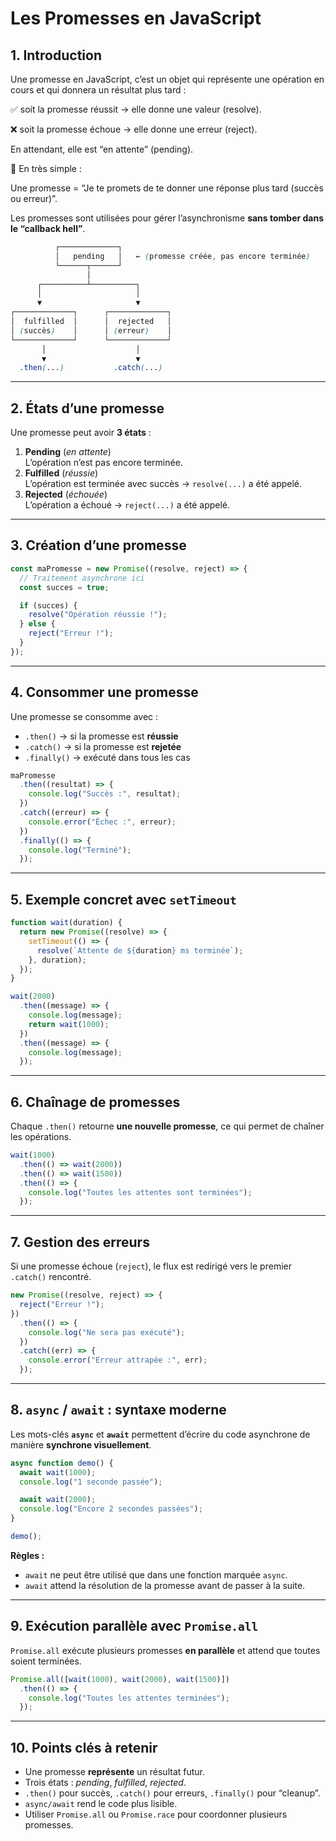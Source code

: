 # Les Promesses en JavaScript

## 1. Introduction

Une promesse en JavaScript, c’est un objet qui représente une opération en cours et qui donnera un résultat plus tard :

✅ soit la promesse réussit → elle donne une valeur (resolve).

❌ soit la promesse échoue → elle donne une erreur (reject).

En attendant, elle est “en attente” (pending).

📌 En très simple :

Une promesse = “Je te promets de te donner une réponse plus tard (succès ou erreur)”.

Les promesses sont utilisées pour gérer l’asynchronisme **sans tomber dans le “callback hell”**.


```scss
          ┌─────────────┐
          │   pending   │   ← (promesse créée, pas encore terminée)
          └──────┬──────┘
                 │
      ┌──────────┴──────────┐
      │                     │
      ▼                     ▼
┌─────────────┐      ┌─────────────┐
│  fulfilled  │      │  rejected   │
│ (succès)    │      │ (erreur)    │
└─────────────┘      └─────────────┘
       │                    │
       ▼                    ▼
  .then(...)           .catch(...)
```

---

## 2. États d’une promesse

Une promesse peut avoir **3 états** :

1. **Pending** (*en attente*)  
   L’opération n’est pas encore terminée.
2. **Fulfilled** (*réussie*)  
   L’opération est terminée avec succès → `resolve(...)` a été appelé.
3. **Rejected** (*échouée*)  
   L’opération a échoué → `reject(...)` a été appelé.

---

## 3. Création d’une promesse

```js
const maPromesse = new Promise((resolve, reject) => {
  // Traitement asynchrone ici
  const succes = true;

  if (succes) {
    resolve("Opération réussie !");
  } else {
    reject("Erreur !");
  }
});
```

---

## 4. Consommer une promesse

Une promesse se consomme avec :

- `.then()` → si la promesse est **réussie**
- `.catch()` → si la promesse est **rejetée**
- `.finally()` → exécuté dans tous les cas

```js
maPromesse
  .then((resultat) => {
    console.log("Succès :", resultat);
  })
  .catch((erreur) => {
    console.error("Échec :", erreur);
  })
  .finally(() => {
    console.log("Terminé");
  });
```

---

## 5. Exemple concret avec `setTimeout`

```js
function wait(duration) {
  return new Promise((resolve) => {
    setTimeout(() => {
      resolve(`Attente de ${duration} ms terminée`);
    }, duration);
  });
}

wait(2000)
  .then((message) => {
    console.log(message);
    return wait(1000);
  })
  .then((message) => {
    console.log(message);
  });
```

---

## 6. Chaînage de promesses

Chaque `.then()` retourne **une nouvelle promesse**, ce qui permet de chaîner les opérations.

```js
wait(1000)
  .then(() => wait(2000))
  .then(() => wait(1500))
  .then(() => {
    console.log("Toutes les attentes sont terminées");
  });
```

---

## 7. Gestion des erreurs

Si une promesse échoue (`reject`), le flux est redirigé vers le premier `.catch()` rencontré.

```js
new Promise((resolve, reject) => {
  reject("Erreur !");
})
  .then(() => {
    console.log("Ne sera pas exécuté");
  })
  .catch((err) => {
    console.error("Erreur attrapée :", err);
  });
```

---

## 8. `async` / `await` : syntaxe moderne

Les mots-clés **`async`** et **`await`** permettent d’écrire du code asynchrone de manière **synchrone visuellement**.

```js
async function demo() {
  await wait(1000);
  console.log("1 seconde passée");

  await wait(2000);
  console.log("Encore 2 secondes passées");
}

demo();
```

**Règles :**
- `await` ne peut être utilisé que dans une fonction marquée `async`.
- `await` attend la résolution de la promesse avant de passer à la suite.

---

## 9. Exécution parallèle avec `Promise.all`

`Promise.all` exécute plusieurs promesses **en parallèle** et attend que toutes soient terminées.

```js
Promise.all([wait(1000), wait(2000), wait(1500)])
  .then(() => {
    console.log("Toutes les attentes terminées");
  });
```

---

## 10. Points clés à retenir

- Une promesse **représente** un résultat futur.
- Trois états : *pending*, *fulfilled*, *rejected*.
- `.then()` pour succès, `.catch()` pour erreurs, `.finally()` pour “cleanup”.
- `async/await` rend le code plus lisible.
- Utiliser `Promise.all` ou `Promise.race` pour coordonner plusieurs promesses.
